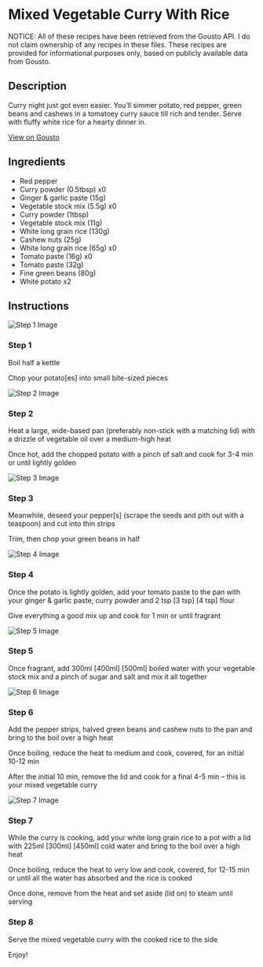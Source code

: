 # Mixed Vegetable Curry With Rice

NOTICE: All of these recipes have been retrieved from the Gousto API. I do not claim ownership of any recipes in these files. These recipes are provided for informational purposes only, based on publicly available data from Gousto.

## Description

Curry night just got even easier. You’ll simmer potato, red pepper, green beans and cashews in a tomatoey curry sauce till rich and tender. Serve with fluffy white rice for a hearty dinner in.

[View on Gousto](https://www.gousto.co.uk/recipes/cookbook/mixed-vegetable-curry-with-rice)

## Ingredients

- Red pepper
- Curry powder (0.5tbsp) x0
- Ginger & garlic paste (15g)
- Vegetable stock mix (5.5g) x0
- Curry powder (1tbsp)
- Vegetable stock mix (11g)
- White long grain rice (130g)
- Cashew nuts (25g)
- White long grain rice (65g) x0
- Tomato paste (16g) x0
- Tomato paste (32g)
- Fine green beans (80g)
- White potato x2

## Instructions

![Step 1 Image](https://production-media.gousto.co.uk/cms/recipe-step-image/Step-1-1678954018389-x200.jpg)

### Step 1

Boil half a kettle

Chop your potato[es] into small bite-sized pieces

![Step 2 Image](https://production-media.gousto.co.uk/cms/recipe-step-image/Step-2-1678954021289-x200.jpg)

### Step 2

Heat a large, wide-based pan (preferably non-stick with a matching lid) with a drizzle of vegetable oil over a medium-high heat

Once hot, add the chopped potato with a pinch of salt and cook for 3-4 min or until lightly golden

![Step 3 Image](https://production-media.gousto.co.uk/cms/recipe-step-image/Step-3-1678954024422-x200.jpg)

### Step 3

Meanwhile, deseed your pepper[s] (scrape the seeds and pith out with a teaspoon) and cut into thin strips

Trim, then chop your green beans in half

![Step 4 Image](https://production-media.gousto.co.uk/cms/recipe-step-image/Step-4-1678954028154-x200.jpg)

### Step 4

Once the potato is lightly golden, add your tomato paste to the pan with your ginger & garlic paste, curry powder and 2 tsp <span class="text-purple">[3 tsp]</span> <span class="text-danger">[4 tsp]</span> flour

Give everything a good mix up and cook for 1 min or until fragrant

![Step 5 Image](https://production-media.gousto.co.uk/cms/recipe-step-image/Step-5-1678954031366-x200.jpg)

### Step 5

Once fragrant, add 300ml <span class="text-purple">[400ml]</span> <span class="text-danger">[500ml]</span> boiled water with your vegetable stock mix and a pinch of sugar and salt and mix it all together

![Step 6 Image](https://production-media.gousto.co.uk/cms/recipe-step-image/Step-6-1678954034136-x200.jpg)

### Step 6

Add the pepper strips, halved green beans and cashew nuts to the pan and bring to the boil over a high heat

Once boiling, reduce the heat to medium and cook, covered, for an initial 10-12 min

After the initial 10 min, remove the lid and cook for a final 4-5 min – this is your mixed vegetable curry

![Step 7 Image](https://production-media.gousto.co.uk/cms/recipe-step-image/Step-7-1678954038511-x200.jpg)

### Step 7

While the curry is cooking, add your white long grain rice to a pot with a lid with 225ml <span class="text-purple">[300ml]</span><span class="text-danger"> [450ml]</span> cold water and bring to the boil over a high heat

Once boiling, reduce the heat to very low and cook, covered, for 12-15 min or until all the water has absorbed and the rice is cooked

Once done, remove from the heat and set aside (lid on) to steam until serving

### Step 8

Serve the mixed vegetable curry with the cooked rice to the side

Enjoy!

